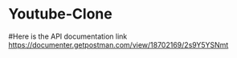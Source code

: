 # Youtube-Clone

#Here is the API documentation link https://documenter.getpostman.com/view/18702169/2s9Y5YSNmt
